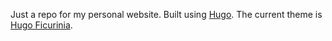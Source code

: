 Just a repo for my personal website. Built using [Hugo](https://gohugo.io/). The current theme is [Hugo Ficurinia](https://themes.gohugo.io/themes/hugo-ficurinia/).
